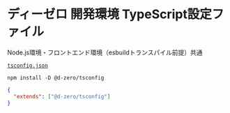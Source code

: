 # ディーゼロ 開発環境 TypeScript設定ファイル

Node.js環境・フロントエンド環境（esbuildトランスパイル前提）共通

[`tsconfig.json`](./tsconfig.json)

```shell
npm install -D @d-zero/tsconfig
```

```json
{
  "extends": ["@d-zero/tsconfig"]
}
```
